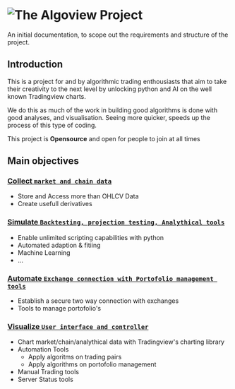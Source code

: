 # ![The Algoview Project](https://raw.githubusercontent.com/AlgoView/Project-scope/main/img/AVPROJECT.jpg)
An initial documentation, to scope out the requirements and structure of the project.
## Introduction
This is a project for and by algorithmic trading enthousiasts that aim to take their creativity to the next level by unlocking python and AI on the well known Tradingview charts. 

We do this as much of the work in building good algorithms is done with good analyses, and visualisation. Seeing more quicker, speeds up the process of this type of coding.

This project is **Opensource** and open for people to join at all times

## Main objectives
### [Collect `market and chain data`](https://github.com/AlgoView/Project-scope/blob/main/COLLECT.md)
* Store and Access more than OHLCV Data
* Create usefull derivatives
### [Simulate `Backtesting, projection testing, Analythical tools`](https://github.com/AlgoView/Project-scope/blob/main/SIMULATE.md)
* Enable unlimited scripting capabilities with python
* Automated adaption & fitiing
* Machine Learning
* ...
### [Automate `Exchange connection with Portofolio management tools`](https://github.com/AlgoView/Project-scope/blob/main/AUTOMATE.md)
* Establish a secure two way connection with exchanges
* Tools to manage portofolio's
### [Visualize `User interface and controller`](https://github.com/AlgoView/Project-scope/blob/main/VISUALIZE.md)
* Chart market/chain/analythical data with Tradingview's charting library
* Automation Tools
  * Apply algoritms on trading pairs
  * Apply algorithms on portofolio management
* Manual Trading tools 
* Server Status tools